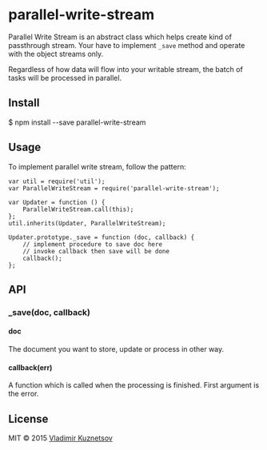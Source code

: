 parallel-write-stream
=====================

Parallel Write Stream is an abstract class which helps create kind of passthrough stream.
Your have to implement `_save` method and operate with the object streams only.

Regardless of how data will flow into your writable stream, the batch of tasks will be
processed in parallel.

## Install

$ npm install --save parallel-write-stream

## Usage

To implement parallel write stream, follow the pattern:

```
var util = require('util');
var ParallelWriteStream = require('parallel-write-stream');

var Updater = function () {
	ParallelWriteStream.call(this);
};
util.inherits(Updater, ParallelWriteStream);

Updater.prototype._save = function (doc, callback) {
	// implement procedure to save doc here
	// invoke callback then save will be done
	callback();
};
```

## API

### _save(doc, callback)

#### doc

The document you want to store, update or process in other way.

#### callback(err)

A function which is called when the processing is finished. First argument is the error.

## License

MIT © 2015 [Vladimir Kuznetsov](http://noteskeeper.ru/about/)
